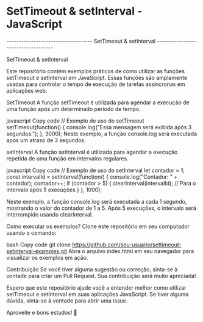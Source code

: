 # SetTimeout & setInterval - JavaScript


----------------------------------- SetTimeout & setInterval -----------------------------------

SetTimeout & setInterval

Este repositório contém exemplos práticos de como utilizar as funções setTimeout e setInterval em JavaScript. Essas funções são amplamente usadas para controlar o tempo de execução de tarefas assíncronas em aplicações web.

SetTimeout
A função setTimeout é utilizada para agendar a execução de uma função após um determinado período de tempo.

javascript
Copy code
// Exemplo de uso do setTimeout
setTimeout(function() {
  console.log("Essa mensagem será exibida após 3 segundos.");
}, 3000);
Neste exemplo, a função console.log será executada após um atraso de 3 segundos.

setInterval
A função setInterval é utilizada para agendar a execução repetida de uma função em intervalos regulares.

javascript
Copy code
// Exemplo de uso do setInterval
let contador = 1;
const intervalId = setInterval(function() {
  console.log("Contador: " + contador);
  contador++;
  if (contador > 5) {
    clearInterval(intervalId); // Para o intervalo após 5 execuções
  }
}, 1000);

Neste exemplo, a função console.log será executada a cada 1 segundo, mostrando o valor do contador de 1 a 5. Após 5 execuções, o intervalo será interrompido usando clearInterval.

Como executar os exemplos?
Clone este repositório em seu computador usando o comando:

bash
Copy code
git clone https://github.com/seu-usuario/settimeout-setinterval-examples.git
Abra o arquivo index.html em seu navegador para visualizar os exemplos em ação.

Contribuição
Se você tiver alguma sugestão ou correção, sinta-se à vontade para criar um Pull Request. Sua contribuição será muito apreciada!


Espero que este repositório ajude você a entender melhor como utilizar setTimeout e setInterval em suas aplicações JavaScript. Se tiver alguma dúvida, sinta-se à vontade para abrir uma issue.

Aproveite e bons estudos! 🚀